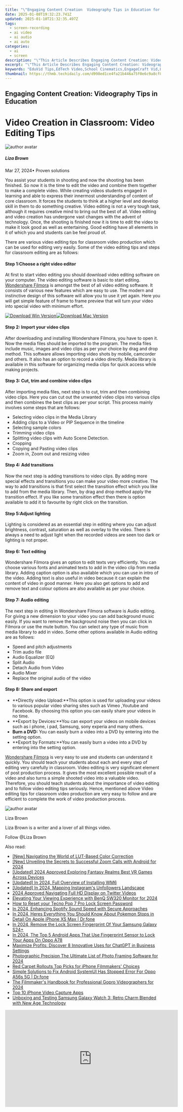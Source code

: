 ```yaml
---
title: "\"Engaging Content Creation  Videography Tips in Education for 2024\""
date: 2025-01-08T19:32:23.741Z
updated: 2025-01-10T21:32:35.497Z
tags: 
  - screen-recording
  - ai video
  - ai audio
  - ai auto
categories: 
  - ai
  - screen
description: "\"This Article Describes Engaging Content Creation: Videography Tips in Education for 2024\""
excerpt: "\"This Article Describes Engaging Content Creation: Videography Tips in Education for 2024\""
keywords: "EduVid Tips,EdTech Video,School Cinematics,EngageCraft Vid,LearnVid Skills,TeachMedia Guide,CreativeTeach Film"
thumbnail: https://thmb.techidaily.com/d998ed1ce4fa21b446a75f0e6c9a8cf84aeb11cbd732d7f1223ebbfd05a07e14.jpg
---
```


## Engaging Content Creation: Videography Tips in Education

# Video Creation in Classroom: Video Editing Tips

![author avatar](https://lh5.googleusercontent.com/-AIMmjowaFs4/AAAAAAAAAAI/AAAAAAAAABc/Y5UmwDaI7HU/s250-c-k/photo.jpg)

##### Liza Brown

 Mar 27, 2024• Proven solutions

You assist your students in shooting and now the shooting has been finished. So now it is the time to edit the video and combine them together to make a complete video. While creating videos students engaged in learning and able to express their innermost understanding of content of core classroom. It forces the students to think at a higher level and develop skill in them to do something creative. Video editing is not a very tough task, although it requires creative mind to bring out the best of all. Video editing and video creation has undergone vast changes with the advent of technology. Once, the shooting is finished now it is time to edit the video to make it look good as well as entertaining. Good editing have all elements in it of which you and students can be feel proud of.

There are various video editing tips for classroom video production which can be used for editing very easily. Some of the video editing tips and steps for classroom editing are as follows:

#### Step 1:Choose a right video editor

At first to start video editing you should download video editing software on your computer. The video editing software is basic to start editing. [Wondershare Filmora](https://tools.techidaily.com/wondershare/filmora/download/) is amongst the best of all video editing software. It consists of various new features which are easy to use. The modern and instinctive design of this software will allow you to use it yet again. Here you will get simple feature of frame to frame preview that will turn your video into special video with minimum effort.

[![Download Win Version](https://images.wondershare.com/filmora/guide/download-btn-win.jpg)](https://tools.techidaily.com/wondershare/filmora/download/)[![Download Mac Version](https://images.wondershare.com/filmora/guide/download-btn-mac.jpg)](https://tools.techidaily.com/wondershare/filmora/download/)

#### Step 2: Import your video clips

After downloading and installing Wondershare Filmora, you have to open it. Now the media files should be imported to the program. The media files include music, images and video clips as per your choice by drag and drop method. This software allows importing video shots by mobile, camcorder and others. It also has an option to record a video directly. Media library is available in this software for organizing media clips for quick access while making projects.

#### Step 3: Cut, trim and combine video clips

After importing media files, next step is to cut, trim and then combining video clips. Here you can cut out the unwanted video clips into various clips and then combines the best clips as per your script. This process mainly involves some steps that are follows:

* Selecting video clips in the Media Library
* Adding clips to a Video or PIP Sequence in the timeline
* Selecting sample colors
* Trimming video clips
* Splitting video clips with Auto Scene Detection.
* Cropping
* Copying and Pasting video clips
* Zoom in, Zoom out and resizing video

#### Step 4: Add transitions

Now the next step is adding transitions to video clips. By adding more special effects and transitions you can make your video more creative. The way to add transitions is that first select the transition effect which you like to add from the media library. Then, by drag and drop method apply the transition effect. If you like some transition effect then there is option available to add it to favourite by right click on the transition.

#### Step 5:Adjust lighting

Lighting is considered as an essential step in editing where you can adjust brightness, contrast, saturation as well as overlay to the video. There is always a need to adjust light when the recorded videos are seen too dark or lighting is not proper.

#### Step 6: Text editing

Wondershare Filmora gives an option to edit texts very efficiently. You can choose various fonts and animated texts to add in the video clip from media library. Adding caption option is also available which you can use in intro of the video. Adding text is also useful in video because it can explain the content of video in good manner. Here you also get options to add and remove text and colour options are also available as per your choice.

#### Step 7: Audio editing

The next step in editing in Wondershare Filmora software is Audio editing. For giving a new dimension to your video you can add background music easily. If you want to remove the background noise then you can click in Filmora or use the mute button. You can select any type of music from media library to add in video. Some other options available in Audio editing are as follows:

* Speed and pitch adjustments
* Trim audio file
* Audio Equalizer (EQ)
* Split Audio
* Detach Audio from Video
* Audio Mixer
* Replace the original audio of the video

#### Step 8: Share and export

* **Directly video Upload:**This option is used for uploading your videos to various popular video sharing sites such as Vimeo ,Youtube and Facebook. By choosing this option you can easily share your videos in no time.
* **Export by Devices:**You can export your videos on mobile devices such as i phone, i pad, Samsung, sony experia and many others.
* **Burn a DVD:** You can easily burn a video into a DVD by entering into the setting option.
* **Export by Formats:**You can easily burn a video into a DVD by entering into the setting option.

[Wondershare Filmora](https://tools.techidaily.com/wondershare/filmora/download/) is very easy to use and students can understand it quickly. You should teach your students about each and every step of editing very carefully in classroom. Video editing is very significant element of post production process. It gives the most excellent possible result of a video and also turns a simple shooted video into a valuable video. Therefore, you should teach students about the importance of video editing and to follow video editing tips seriously. Hence, mentioned above Video editing tips for classroom video production are very easy to follow and are efficient to complete the work of video production process.

![author avatar](https://lh5.googleusercontent.com/-AIMmjowaFs4/AAAAAAAAAAI/AAAAAAAAABc/Y5UmwDaI7HU/s250-c-k/photo.jpg)

Liza Brown

Liza Brown is a writer and a lover of all things video.

Follow @Liza Brown


<ins class="adsbygoogle"
     style="display:block"
     data-ad-format="autorelaxed"
     data-ad-client="ca-pub-7571918770474297"
     data-ad-slot="1223367746"></ins>



<ins class="adsbygoogle"
     style="display:block"
     data-ad-client="ca-pub-7571918770474297"
     data-ad-slot="8358498916"
     data-ad-format="auto"
     data-full-width-responsive="true"></ins>


<span class="atpl-alsoreadstyle">Also read:</span>
<div><ul>
<li><a href="https://fox-blue.techidaily.com/new-navigating-the-world-of-lut-based-color-correction/"><u>[New] Navigating the World of LUT-Based Color Correction</u></a></li>
<li><a href="https://fox-blue.techidaily.com/new-unveiling-the-secrets-to-successful-zoom-calls-with-android-for-2024/"><u>[New] Unveiling the Secrets to Successful Zoom Calls with Android for 2024</u></a></li>
<li><a href="https://fox-blue.techidaily.com/updated-2024-approved-exploring-fantasy-realms-best-vr-games-across-devices/"><u>[Updated] 2024 Approved Exploring Fantasy Realms Best VR Games Across Devices</u></a></li>
<li><a href="https://fox-blue.techidaily.com/updated-in-2024-full-overview-of-installing-wm6/"><u>[Updated] In 2024, Full Overview of Installing WM6</u></a></li>
<li><a href="https://instagram-video-recordings.techidaily.com/updated-in-2024-mapping-instagrams-unfollowers-landscape/"><u>[Updated] In 2024, Mapping Instagram's Unfollowers Landscape</u></a></li>
<li><a href="https://twitter-videos.techidaily.com/2024-approved-navigating-full-hd-display-on-twitter-videos/"><u>2024 Approved Navigating Full HD Display on Twitter Videos</u></a></li>
<li><a href="https://fox-blue.techidaily.com/elevating-your-viewing-experience-with-benq-sw320-monitor-for-2024/"><u>Elevating Your Viewing Experience with BenQ SW320 Monitor for 2024</u></a></li>
<li><a href="https://unlock-android.techidaily.com/how-to-reset-your-tecno-pop-7-pro-lock-screen-password-by-drfone-android/"><u>How to Reset your Tecno Pop 7 Pro Lock Screen Password</u></a></li>
<li><a href="https://fox-blue.techidaily.com/in-2024-enhancing-spotify-sound-speed-with-secure-approaches/"><u>In 2024, Enhancing Spotify Sound Speed with Secure Approaches</u></a></li>
<li><a href="https://ios-pokemon-go.techidaily.com/in-2024-heres-everything-you-should-know-about-pokemon-stops-in-detail-on-apple-iphone-xs-max-drfone-by-drfone-virtual-ios/"><u>In 2024, Heres Everything You Should Know About Pokemon Stops in Detail On Apple iPhone XS Max | Dr.fone</u></a></li>
<li><a href="https://android-unlock.techidaily.com/in-2024-remove-the-lock-screen-fingerprint-of-your-samsung-galaxy-s24plus-by-drfone-android/"><u>In 2024, Remove the Lock Screen Fingerprint Of Your Samsung Galaxy S24+</u></a></li>
<li><a href="https://easy-unlock-android.techidaily.com/in-2024-the-top-5-android-apps-that-use-fingerprint-sensor-to-lock-your-apps-on-oppo-a78-by-drfone-android/"><u>In 2024, The Top 5 Android Apps That Use Fingerprint Sensor to Lock Your Apps On Oppo A78</u></a></li>
<li><a href="https://tech-revival.techidaily.com/maximize-profits-discover-8-innovative-uses-for-chatgpt-in-business-settings/"><u>Maximize Profits: Discover 8 Innovative Uses for ChatGPT in Business Settings</u></a></li>
<li><a href="https://fox-blue.techidaily.com/photographic-precision-the-ultimate-list-of-photo-framing-software-for-2024/"><u>Photographic Precision The Ultimate List of Photo Framing Software for 2024</u></a></li>
<li><a href="https://extra-tips.techidaily.com/red-carpet-rollouts-top-picks-for-iphone-filmmakers-choices/"><u>Red Carpet Rollouts Top Picks for iPhone Filmmakers' Choices</u></a></li>
<li><a href="https://howto.techidaily.com/simple-solutions-to-fix-android-systemui-has-stopped-error-for-oppo-a56s-5g-drfone-by-drfone-fix-android-problems-fix-android-problems/"><u>Simple Solutions to Fix Android SystemUI Has Stopped Error For Oppo A56s 5G | Dr.fone</u></a></li>
<li><a href="https://fox-blue.techidaily.com/the-filmmakers-handbook-for-professional-gopro-videographers-for-2024/"><u>The Filmmaker's Handbook for Professional Gopro Videographers for 2024</u></a></li>
<li><a href="https://fox-blue.techidaily.com/top-10-iphone-video-capture-apps/"><u>Top 10 iPhone Video Capture Apps</u></a></li>
<li><a href="https://buynow-tips.techidaily.com/unboxing-and-testing-samsung-galaxy-watch-3-retro-charm-blended-with-new-age-technology/"><u>Unboxing and Testing Samsung Galaxy Watch 3: Retro Charm Blended with New Age Technology</u></a></li>
</ul></div>

<!-- affiliate ads begin -->
<iframe width="560" height="315" src="https://www.youtube.com/embed/FLO5dwmJAVs?si=1OYH8rv8aPaMsCiU" title="YouTube video player" frameborder="0" allow="accelerometer; autoplay; clipboard-write; encrypted-media; gyroscope; picture-in-picture; web-share" referrerpolicy="strict-origin-when-cross-origin" allowfullscreen></iframe>
<!-- affiliate ads end -->

